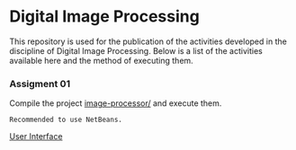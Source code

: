 # Digital Image Processing

This repository is used for the publication of the activities developed in the discipline of Digital Image Processing. Below is a list of the activities available here and the method of executing them.

### Assigment 01

Compile the project [image-processor/](https://github.com/jorismar/Digital-Image-Processing/blob/master/image-processor/) and execute them.

```
Recommended to use NetBeans.
```
[User Interface](https://github.com/jorismar/Digital-Image-Processing/blob/master/image-processor/interface.png)
